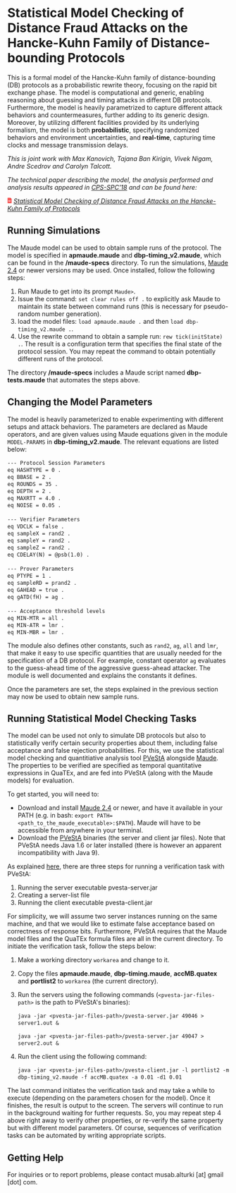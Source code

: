 # Statistical Model Checking of Distance Fraud Attacks on the Hancke-Kuhn Family of Distance-bounding Protocols

This is a formal model of the Hancke-Kuhn family of distance-bounding (DB) protocols as a probabilistic rewrite theory, focusing on the rapid bit exchange phase. 
The model is computational and generic, enabling reasoning about guessing and timing attacks in different DB protocols. Furthermore, the model is heavily 
parametrized to capture different attack behaviors and countermeasures, further adding to its generic design. Moreover, by utilizing 
different facilities provided by its underlying formalism, the model is both **probabilistic**, specifying randomized behaviors and environment 
uncertainties, and **real-time**, capturing time clocks and message transmission delays. 

*This is joint work with Max Kanovich, Tajana Ban Kirigin, Vivek Nigam, Andre Scedrov and Carolyn Talcott.*

*The technical paper describing the model, the analysis performed and analysis results appeared in [CPS-SPC'18](https://www.cps-spc.org/2018) and can be found here:*

<img src="resources/pdf-icon.png" alt="PDF" width="2%" /> *[Statistical Model Checking of Distance Fraud Attacks on the Hancke-Kuhn Family of Protocols](https://dl.acm.org/citation.cfm?doid=3264888.3264895)*

## Running Simulations

The Maude model can be used to obtain sample runs of the protocol. The model is specified in **apmaude.maude** and **dbp-timing_v2.maude**, which can be found in the **/maude-specs** directory. To run the simulations, [Maude 2.4](http://maude.cs.illinois.edu/ "Maude") or newer versions may be used. Once installed, follow the following steps:

1. Run Maude to get into its prompt `Maude>`.
2. Issue the command: `set clear rules off .` to explicitly ask Maude to maintain its state between command runs (this is necessary for pseudo-random number generation).
3. load the model files: `load apmaude.maude .` and then `load dbp-timing_v2.maude .`.
4. Use the rewrite command to obtain a sample run: `rew tick(initState) .`. The result is a configuration term that specifies the final state of the protocol session. You may repeat the command to obtain potentially different runs of the protocol.

The directory **/maude-specs** includes a Maude script named **dbp-tests.maude** that automates the steps above.


## Changing the Model Parameters

The model is heavily parameterized to enable experimenting with different setups and attack behaviors. The parameters are declared as Maude operators, and are given values using Maude equations given in the module `MODEL-PARAMS` in **dbp-timing_v2.maude**. The relevant equations are listed below:

    --- Protocol Session Parameters
    eq HASHTYPE = 0 .
    eq BBASE = 2 .
    eq ROUNDS = 35 .
    eq DEPTH = 2 .
    eq MAXRTT = 4.0 .
    eq NOISE = 0.05 .

	--- Verifier Parameters
    eq VDCLK = false .
    eq sampleX = rand2 .
    eq sampleY = rand2 .
    eq sampleZ = rand2 .
    eq CDELAY(N) = @psb(1.0) .

	--- Prover Parameters
    eq PTYPE = 1 .
    eq sampleRD = prand2 .
    eq GAHEAD = true .
    eq gATD(fH) = ag .

    --- Acceptance threshold levels
    eq MIN-MTR = all .
    eq MIN-ATR = lmr .
    eq MIN-MBR = lmr .

The module also defines other constants, such as `rand2`, `ag`, `all` and `lmr`, that make it easy to use specific quantities that are usually needed for the specification of a DB protocol. For example, constant operator `ag` evaluates to the guess-ahead time of the aggressive guess-ahead attacker. The module is well documented and explains the constants it defines.

Once the parameters are set, the steps explained in the previous section may now be used to obtain new sample runs.


## Running Statistical Model Checking Tasks

The model can be used not only to simulate DB protocols but also to statistically verify certain security properties about them, including false acceptance and false rejection probabilities. For this, we use the statistical model checking and quantitiative analysis tool [PVeStA](http://maude.cs.uiuc.edu/tools/pvesta/ "PVeStA") alongside [Maude](http://maude.cs.illinois.edu/ "Maude"). The properties to be verified are specified as temporal quantitative expressions in QuaTEx, and are fed into PVeStA (along with the Maude models) for evaluation. 

To get started, you will need to:

*  Download and install [Maude 2.4](http://maude.cs.illinois.edu/ "Maude") or newer, and have it available in your PATH (e.g. in bash: `export PATH=<path_to_the_maude_executable>:$PATH`). Maude will have to be accessible from anywhere in your terminal.
*  Download the [PVeStA](http://maude.cs.uiuc.edu/tools/pvesta/ "PVeStA") binaries (the server and client jar files). Note that PVeStA needs Java 1.6 or later installed (there is however an apparent incompatibility with Java 9).

As explained [here](http://maude.cs.uiuc.edu/tools/pvesta/usage.html "PVeStA Usage"), there are three steps for running a verification task with PVeStA:

1. Running the server executable pvesta-server.jar 
2. Creating a server-list file
3. Running the client executable pvesta-client.jar 

For simplicity, we will assume two server instances running on the same machine, and that we would like to estimate false acceptance based on correctness of response bits. Furthermore, PVeStA requires that the Maude model files and the QuaTEx formula files are all in the current directory. To initiate the verification task, follow the steps below:

1. Make a working directory `workarea` and change to it.
2. Copy the files **apmaude.maude**, **dbp-timing.maude**, **accMB.quatex** and **portlist2** to `workarea` (the current directory).
3. Run the servers using the following commands (`<pvesta-jar-files-path>` is the path to PVeStA's binaries):

      ``` 
      java -jar <pvesta-jar-files-path>/pvesta-server.jar 49046 > server1.out &
      ```

      ```
      java -jar <pvesta-jar-files-path>/pvesta-server.jar 49047 > server2.out &
      ```
      
4. Run the client using the following command:

      ```
      java -jar <pvesta-jar-files-path>/pvesta-client.jar -l portlist2 -m dbp-timing_v2.maude -f accMB.quatex -a 0.01 -d1 0.01
      ```

The last command initiates the verification task and may take a while to execute (depending on the parameters chosen for the model). Once it finishes, the result is output to the screen. The servers will continue to run in the background waiting for further requests. So, you may repeat step 4 above right away to verify other properties, or re-verify the same property but with different model parameters. Of course, sequences of verification tasks can be automated by writing appropriate scripts.


## Getting Help

For inquiries or to report problems, please contact musab.alturki [at] gmail [dot] com.

